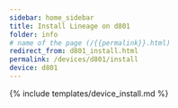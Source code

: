 ```yaml
---
sidebar: home_sidebar
title: Install Lineage on d801
folder: info
# name of the page (/{{permalink}}.html)
redirect_from: d801_install.html
permalink: /devices/d801/install
device: d801
---
```

{% include templates/device_install.md %}
